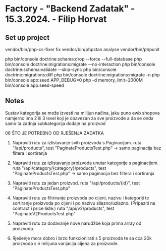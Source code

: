 # Factory - "Backend Zadatak" - 15.3.2024. - Filip Horvat

## Set up project



vendor/bin/php-cs-fixer fix
vendor/bin/phpstan analyse
vendor/bin/phpunit

php bin/console doctrine:schema:drop --force --full-database
php bin/console doctrine:migrations:migrate  --no-interaction
php bin/console doctrine:schema:validate --skip-sync
php bin/console doctrine:migrations:diff
php bin/console doctrine:migrations:migrate -n
php bin/console app:seed
APP_DEBUG=0 php -d memory_limit=2000M bin/console app:seed-speed


## Notes

Sustav kategorija se može izvesti na milijun načina, jaku puno ewb shopova namjerno ima 2 ili 3 level koji je obavezan za sve proizvode
a da se onda samo ta zadnja subkategorija dodaje na proizvod



 06 ŠTO JE POTREBNO OD RJEŠENJA ZADATKA
1. Napraviti rutu za izlistavanje svih proizvoda s Paginacijom.
ruta "/api/products", test "PaginateProductsTest.php" -> samo paginacija bez filtera i sortiranja

2. Napraviti rutu za izlistavanje proizvoda unutar kategorije s paginacijom.
ruta "/api/category/{category}/products", test "PaginateProductsTest.php" -> samo paginacija bez filtera i sortiranja

3. Napraviti rutu za jedan proizvod.
ruta "/api/products/{id}", test "PaginateProductsTest.php"

4. Napraviti rutu za filtriranje proizvoda po cijeni, nazivu i kategoriji te sortiranje proizvoda po cijeni i po nazivu silazno/uzlazno. (Pripaziti na contract i price liste.)
ruta "/api/v2/products", test "PaginateV2ProductsTest.php"

5. Napraviti rutu za dodavanje nove narudžbe koja prima array od proizvoda.


6. Rješenje mora dobro i brzo funkcionirati s 5 proizvoda te sa cca 20k proizvoda s n milijuna varijacija cijena za proizvode.

